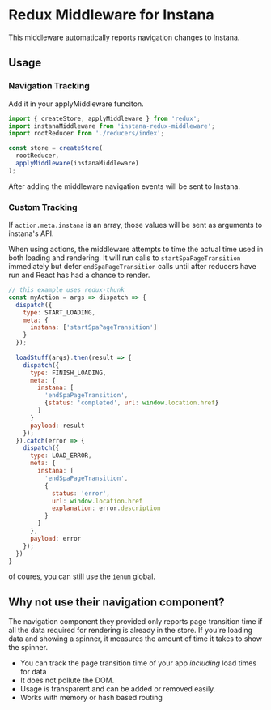 # Redux Middleware for Instana

This middleware automatically reports navigation changes to Instana.

## Usage

### Navigation Tracking

Add it in your applyMiddleware funciton.

```javascript
import { createStore, applyMiddleware } from 'redux';
import instanaMiddleware from 'instana-redux-middleware';
import rootReducer from './reducers/index';

const store = createStore(
  rootReducer,
  applyMiddleware(instanaMiddleware)
);
```

After adding the middleware navigation events will be sent to Instana.

### Custom Tracking

If `action.meta.instana` is an array, those values will be sent as arguments to instana's API.

When using actions, the middleware attempts to time the actual time used in both loading and rendering. It will run calls to `startSpaPageTransition` immediately but defer `endSpaPageTransition` calls until after reducers have run and React has had a chance to render.

```javascript
// this example uses redux-thunk
const myAction = args => dispatch => {
  dispatch({
    type: START_LOADING,
    meta: {
      instana: ['startSpaPageTransition']
    }
  });
  
  loadStuff(args).then(result => {
    dispatch({
      type: FINISH_LOADING,
      meta: {
        instana: [
          'endSpaPageTransition',
          {status: 'completed', url: window.location.href}
        ]
      }
      payload: result
    });
  }).catch(error => {
    dispatch({
      type: LOAD_ERROR,
      meta: {
        instana: [
          'endSpaPageTransition',
          {
            status: 'error',
            url: window.location.href
            explanation: error.description
          }
        ]
      },
      payload: error
    });
  })
}
```

of coures, you can still use the `ienum` global.

## Why not use their navigation component?

The navigation component they provided only reports page transition time if all the data required for rendering is already in the store. If you're loading data and showing a spinner, it measures the amount of time it takes to show the spinner.

* You can track the page transition time of your app _including_ load times for data
* It does not pollute the DOM.
* Usage is transparent and can be added or removed easily.
* Works with memory or hash based routing
